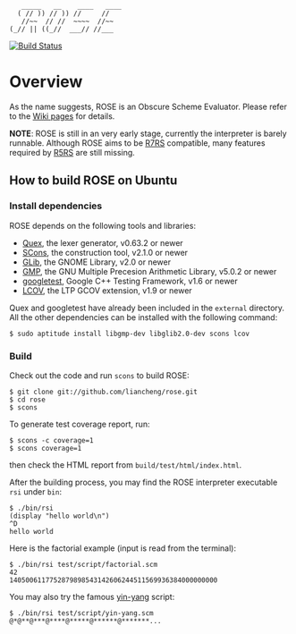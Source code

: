 ~~~
   _____   __    ____   ____
  ( // )) // )) //     //
   //~~  // //  ~~~~  //~~
(_// || ((_//  ___// //___
~~~

[![Build Status](https://travis-ci.org/liancheng/rose.png)](https://travis-ci.org/liancheng/rose)

# Overview

As the name suggests, ROSE is an Obscure Scheme Evaluator.  Please refer to the [Wiki pages][wiki] for details.

**NOTE**: ROSE is still in an very early stage, currently the interpreter is barely runnable.  Although ROSE aims to be [R7RS][r7rs] compatible, many features required by [R5RS][r5rs] are still missing.

## How to build ROSE on Ubuntu

### Install dependencies

ROSE depends on the following tools and libraries:

*   [Quex][quex], the lexer generator, v0.63.2 or newer
*   [SCons][scons], the construction tool, v2.1.0 or newer
*   [GLib][glib], the GNOME Library, v2.0 or newer
*   [GMP][gmp], the GNU Multiple Precesion Arithmetic Library, v5.0.2 or newer
*   [googletest][gtest], Google C++ Testing Framework, v1.6 or newer
*   [LCOV][lcov], the LTP GCOV extension, v1.9 or newer

Quex and googletest have already been included in the `external` directory.  All the other dependencies can be installed with the following command:

    $ sudo aptitude install libgmp-dev libglib2.0-dev scons lcov

### Build

Check out the code and run `scons` to build ROSE:

    $ git clone git://github.com/liancheng/rose.git
    $ cd rose
    $ scons

To generate test coverage report, run:

    $ scons -c coverage=1
    $ scons coverage=1

then check the HTML report from `build/test/html/index.html`.

After the building process, you may find the ROSE interpreter executable `rsi` under `bin`:

    $ ./bin/rsi
    (display "hello world\n")
    ^D
    hello world

Here is the factorial example (input is read from the terminal):

    $ ./bin/rsi test/script/factorial.scm
    42
    1405006117752879898543142606244511569936384000000000

You may also try the famous [yin-yang][yin-yang] script:

    $ ./bin/rsi test/script/yin-yang.scm
    @*@**@***@****@*****@******@*******...

[wiki]: https://github.com/liancheng/rose/wiki
[r7rs]: http://scheme-reports.org/2012/process1.html
[r5rs]: http://www.schemers.org/Documents/Standards/R5RS/
[quex]: http://quex.sourceforge.net
[scons]: http://www.scons.org
[glib]: http://developer.gnome.org/glib/
[gmp]: http://gmplib.org/
[gtest]: http://code.google.com/p/googletest/
[lcov]: http://ltp.sourceforge.net/coverage/lcov.php
[yin-yang]: http://yinwang0.wordpress.com/2012/07/27/yin-yang-puzzle/
